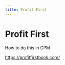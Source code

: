 ```yaml
---
title: Profit First
---
```


# Profit First

How to do this in GPM

https://profitfirstbook.com/
